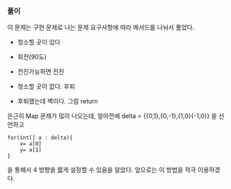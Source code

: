 ### 풀이
이 문제는 구현 문제로 나는 문제 요구사항에 따라 메서드를 나눠서 풀었다. 

- 청소할 곳이 있다
- 회전(90도)
- 전진가능하면 전진 

- 청소할 곳이 없다. 후퇴
- 후퇴했는데 벽이다. 그럼 return 

은근히 Map 문제가 많이 나오는데, 얼마전에 delta = {{0,1},{0,-1},{1,0}{-1,0}} 을 선언하고 
```
for(int[] a : delta){
    x= a[0]
    y= a[1]
}
```
을 통해서 4 방향을 짧게 설정할 수 있음을 알았다. 앞으로는 이 방법을 적극 이용하겠다. 
